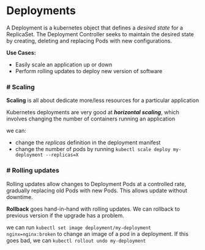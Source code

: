 # **Deployments**

A Deployment is a kubernetes object that defines a _desired state_ for a ReplicaSet. The Deployment Controller seeks to maintain the desired state by creating, deleting and replacing Pods with new configurations.

**Use Cases:**

* Easily scale an application up or down
* Perform rolling updates to deploy new version of software

### **# Scaling**

**Scaling** is all about dedicate more/less resources for a particular application

Kubernetes deployments are very good at _**horizontal scaling**_, which involves changing the number of containers running an application

we can:
* change the _replicas_ definition in the deployment manifest
* change the number of pods by running ```kubectl scale deploy my-deployment --replicas=X```

### **# Rolling updates**

Rolling updates allow changes to Deployment Pods at a controlled rate, gradually replacing old Pods with new Pods. This allows update without downtime.

**Rollback** goes hand-in-hand with rolling updates. We can rollback to previous version if the upgrade has a problem.

we can run ```kubectl set image deployment/my-deployment nginx=nginx:broken``` to change an image of a pod in a deployment. If this goes bad, we can ```kubectl rollout undo my-deployment```